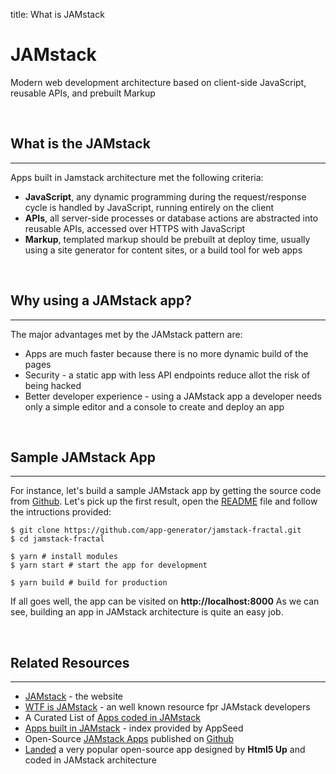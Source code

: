 title: What is JAMstack 

# JAMstack
Modern web development architecture based on client-side JavaScript, reusable APIs, and prebuilt Markup

<br />

## What is the JAMstack
---
Apps built in Jamstack architecture met the following criteria:
 - **JavaScript**, any dynamic programming during the request/response cycle is handled by JavaScript, running entirely on the client
 - **APIs**, all server-side processes or database actions are abstracted into reusable APIs, accessed over HTTPS with JavaScript
 - **Markup**, templated markup should be prebuilt at deploy time, usually using a site generator for content sites, or a build tool for web apps

<br />

## Why using a JAMstack app? 
---
The major advantages met by the JAMstack pattern are: 
 - Apps are much faster because there is no more dynamic build of the pages
 - Security - a static app with less API endpoints reduce allot the risk of being hacked
 - Better developer experience - using a JAMstack app a developer needs only a simple editor and a console to create and deploy an app

<br />

## Sample JAMstack App
---
For instance, let's build a sample JAMstack app by getting the source code from [Github](https://github.com/search?q=jamstack+fractal).
Let's pick up the first result, open the [README](https://github.com/app-generator/jamstack-fractal/blob/master/README.md) file and follow the intructions provided:

```
$ git clone https://github.com/app-generator/jamstack-fractal.git
$ cd jamstack-fractal

$ yarn # install modules
$ yarn start # start the app for development

$ yarn build # build for production
```

If all goes well, the app can be visited on **http://localhost:8000** 
As we can see, building an app in JAMstack architecture is quite an easy job. 
 
<br />

## Related Resources
---
 - [JAMstack](https://jamstack.org/) - the website 
 - [WTF is JAMstack](https://jamstack.wtf/) - an well known resource fpr JAMstack developers 
 - A Curated List of [Apps coded in JAMstack](https://blog.appseed.us/what-is-jamstack/)
 - [Apps built in JAMstack](https://appseed.us/apps/jamstack) - index provided by AppSeed
 - Open-Source [JAMstack Apps](https://github.com/app-generator/jamstack) published on [Github](https://github.com/search?q=jamstack)
 - [Landed](https://appseed.us/apps/jamstack/html5up-landed) a very popular open-source app designed by **Html5 Up** and coded in JAMstack architecture

